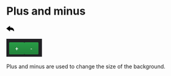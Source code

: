 # Plus and minus

[![](../../screenshots/other/Go-back.png)](README.md)

![menu](../../screenshots/panel/plusmoins.png)

Plus and minus are used to change the size of the background.
